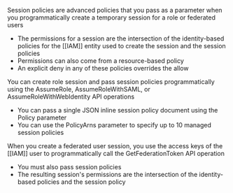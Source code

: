 Session policies are advanced policies that you pass as a parameter when you programmatically create a temporary session for a role or federated users
- The permissions for a session are the intersection of the identity-based policies for the [[IAM]] entity used to create the session and the session policies
- Permissions can also come from a resource-based policy
- An explicit deny in any of these policies overrides the allow

You can create role session and pass session policies programmatically using the AssumeRole, AssumeRoleWithSAML, or AssumeRoleWithWebIdentity API operations
- You can pass a single JSON inline session policy document using the Policy parameter
- You can use the PolicyArns parameter to specify up to 10 managed session policies

When you create a federated user session, you use the access keys of the [[IAM]] user to programmatically call the GetFederationToken API operation
- You must also pass session policies
- The resulting session's permissions are the intersection of the identity-based policies and the session policy

